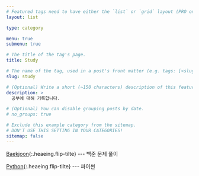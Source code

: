 ```yaml
---
# Featured tags need to have either the `list` or `grid` layout (PRO only).
layout: list

type: category

menu: true
submenu: true

# The title of the tag's page.
title: Study

# The name of the tag, used in a post's front matter (e.g. tags: [<slug>]).
slug: study

# (Optional) Write a short (~150 characters) description of this featured tag.
description: >
  공부에 대해 기록합니다.

# (Optional) You can disable grouping posts by date.
# no_groups: true

# Exclude this example category from the sitemap.
# DON'T USE THIS SETTING IN YOUR CATEGORIES!
sitemap: false
---
```


[Baekjoon]{:.heaeing.flip-tilte} --- 백준 문제 풀이  

[Python]{:.heaeing.flip-tilte} --- 파이썬

[Baekjoon]: /baekjoon/
[Python]: /python/
